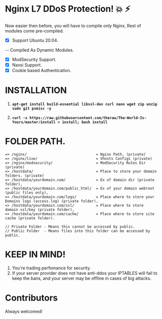 # Nginx L7 DDoS Protection! :boom: :zap:
Now easier then before, you will have to compile only Nginx, Rest of modules come pre-compiled.


- [x] Support Ubuntu 20.04.

-- Compiled As Dynamic Modules.
 - [x] ModSecurity Support.
 - [x] Naxsi Support.
 - [x] Cookie based Authentication.

# INSTALLATION

1. **`apt-get install build-essential libssl-dev curl nano wget zip unzip sudo git psmisc -y`**

2. **`curl -s https://raw.githubusercontent.com/theraw/The-World-Is-Yours/master/install > install; bash install`**

# FOLDER PATH.

```
=> /nginx/                                = Nginx Path, (private)
=> /nginx/live/                           = Vhosts Configs (private)
=> /nginx/modsecurity/                    = ModSecurity Rules Dir (private)
=> /hostdata/                             = Place to store your domain folders. (private)
=> /hostdata/yourdomain.com/              = Ex of domain dir (private folder),
=> /hostdata/yourdomain.com/public_html/  = Ex of your domain webroot (public files only),
=> /hostdata/yourdomain.com/logs/         = Place where to store your Domains logs (access.log) (private folder),
=> /hostdata/yourdomain.com/ssl/          = Place where to store domain ssl/key (private folder),
=> /hostdata/yourdomain.com/cache/        = Place where to store site cache (private folder).

// Private Folder - Means this cannot be accessed by public.
// Public Folder  - Means files into this folder can be accessed by public.
```


# KEEP IN MIND!
1. You're trading perfomance for security.
2. If your server provider does not have anti-ddos your IPTABLES will fail to keep the bans, and your server may be offline in cases of big attacks.

# Contributors
Always welcomed!
